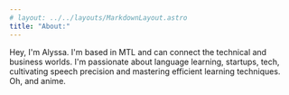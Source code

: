 ```yaml
---
# layout: ../../layouts/MarkdownLayout.astro
title: "About:"
---
```


<p>Hey, I'm Alyssa. I'm based in MTL and can connect the technical and business worlds. I'm passionate about language learning, startups, tech, cultivating speech precision and mastering efficient learning techniques. Oh, and anime.</p>